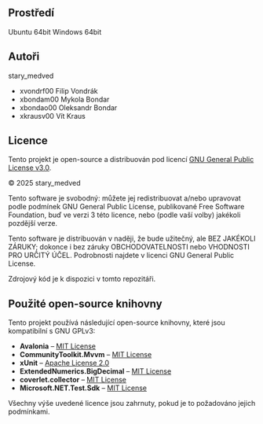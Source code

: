 Prostředí
---------

Ubuntu 64bit
Windows 64bit

Autoři
------

stary_medved
- xvondrf00 Filip Vondrák 
- xbondam00 Mykola Bondar 
- xbondao00 Oleksandr Bondar 
- xkrausv00 Vít Kraus

Licence
-------
Tento projekt je open-source a distribuován pod licencí [GNU General Public License v3.0](https://www.gnu.org/licenses/gpl-3.0.html).

© 2025 stary_medved

Tento software je svobodný: můžete jej redistribuovat a/nebo upravovat podle podmínek GNU General Public License, publikované Free Software Foundation, buď ve verzi 3 této licence, nebo (podle vaší volby) jakékoli pozdější verze.

Tento software je distribuován v naději, že bude užitečný, ale BEZ JAKÉKOLI ZÁRUKY; dokonce i bez záruky OBCHODOVATELNOSTI nebo VHODNOSTI PRO URČITÝ ÚČEL. Podrobnosti najdete v licenci GNU General Public License.

Zdrojový kód je k dispozici v tomto repozitáři.

## Použité open-source knihovny

Tento projekt používá následující open-source knihovny, které jsou kompatibilní s GNU GPLv3:

- **Avalonia** – [MIT License](https://opensource.org/licenses/MIT)
- **CommunityToolkit.Mvvm** – [MIT License](https://opensource.org/licenses/MIT)
- **xUnit** – [Apache License 2.0](https://www.apache.org/licenses/LICENSE-2.0)
- **ExtendedNumerics.BigDecimal** – [MIT License](https://opensource.org/licenses/MIT)
- **coverlet.collector** – [MIT License](https://opensource.org/licenses/MIT)
- **Microsoft.NET.Test.Sdk** – [MIT License](https://opensource.org/licenses/MIT)

Všechny výše uvedené licence jsou zahrnuty, pokud je to požadováno jejich podmínkami.